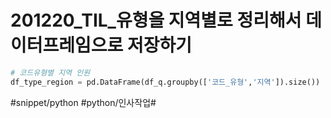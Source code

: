 # 201220_TIL_유형을 지역별로 정리해서 데이터프레임으로 저장하기
```python
# 코드유형별 지역 인원
df_type_region = pd.DataFrame(df_q.groupby(['코드_유형','지역']).size())
```

#snippet/python #python/인사작업#